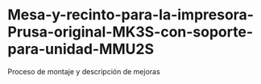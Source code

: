# Mesa-y-recinto-para-la-impresora-Prusa-original-MK3S-con-soporte-para-unidad-MMU2S
Proceso de montaje y descripción de mejoras
